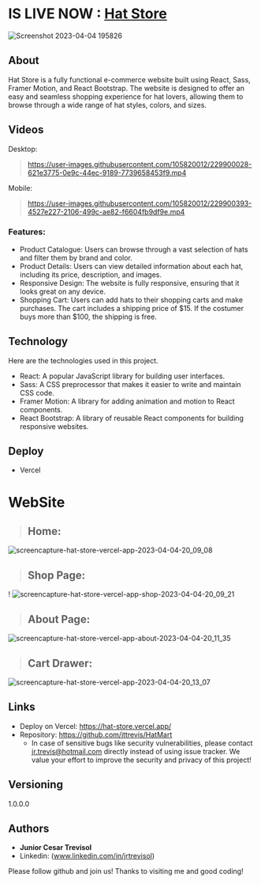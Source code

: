 # IS LIVE NOW : [Hat Store](https://hat-store.vercel.app/)


![Screenshot 2023-04-04 195826](https://user-images.githubusercontent.com/105820012/229893380-5ab20f6d-f35f-4374-a247-d38006a70679.png)
## About

Hat Store is a fully functional e-commerce website built using React, Sass, Framer Motion, and React Bootstrap. The website is designed to offer an easy and seamless shopping experience for hat lovers, allowing them to browse through a wide range of hat styles, colors, and sizes.


## Videos
  Desktop:
 > https://user-images.githubusercontent.com/105820012/229900028-621e3775-0e9c-44ec-9189-7739658453f9.mp4
 
 
  Mobile:
 > https://user-images.githubusercontent.com/105820012/229900393-4527e227-2106-499c-ae82-f6604fb9df9e.mp4

### Features:

- Product Catalogue: Users can browse through a vast selection of hats and filter them by brand and color.
- Product Details: Users can view detailed information about each hat, including its price, description, and images.
- Responsive Design: The website is fully responsive, ensuring that it looks great on any device.
- Shopping Cart: Users can add hats to their shopping carts and make purchases. The cart includes a shipping price of $15. If the costumer buys more than $100, the shipping is free.

## Technology

Here are the technologies used in this project.

- React: A popular JavaScript library for building user interfaces.
- Sass: A CSS preprocessor that makes it easier to write and maintain CSS code.
- Framer Motion: A library for adding animation and motion to React components.
- React Bootstrap: A library of reusable React components for building responsive websites.

## Deploy

- Vercel

# WebSite

 >## Home:
 ![screencapture-hat-store-vercel-app-2023-04-04-20_09_08](https://user-images.githubusercontent.com/105820012/229896086-5692c411-d2b1-4151-ab49-4f40082ae880.png)



 >## Shop Page:
  !
![screencapture-hat-store-vercel-app-shop-2023-04-04-20_09_21](https://user-images.githubusercontent.com/105820012/229896180-8f3eefb4-8a7b-4a98-b6cf-372d0d174544.png)



 >## About Page:
 ![screencapture-hat-store-vercel-app-about-2023-04-04-20_11_35](https://user-images.githubusercontent.com/105820012/229896717-f9ce4230-d6fd-4bec-99c3-58a095ddd2c2.png)

  >## Cart Drawer:
  ![screencapture-hat-store-vercel-app-2023-04-04-20_13_07](https://user-images.githubusercontent.com/105820012/229896817-4c607b52-0e75-4192-a3df-cb9fb0b40d6a.png)



## Links
  - Deploy on Vercel: https://hat-store.vercel.app/
  - Repository: https://github.com/jttrevis/HatMart
    - In case of sensitive bugs like security vulnerabilities, please contact
      jr.trevis@hotmail.com directly instead of using issue tracker. We value your effort
      to improve the security and privacy of this project!

  ## Versioning

  1.0.0.0


  ## Authors

  * **Junior Cesar Trevisol** 
  * Linkedin: (www.linkedin.com/in/jrtrevisol)

  Please follow github and join us!
  Thanks to visiting me and good coding!
